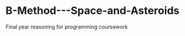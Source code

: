 # B-Method---Space-and-Asteroids #
Final year reasoning for programming coursework
# ################
